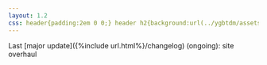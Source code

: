 ```yaml
---
layout: 1.2
css: header{padding:2em 0 0;} header h2{background:url(../ygbtdm/assets/img/index-v1.png); background-position:center; background-repeat:no-repeat; height:300px; margin:7.5rem auto 1rem; color:#000; font-size:24px; font-style:italic; padding:145px 85px 0 95px; pointer-events:none; width:400px; line-height:1.25;} h2 a:hover,h2 a:focus,h2 a:active{text-decoration:0; cursor:default;} h2 ::selection{color:#fff; background:0;} body{text-align:center;} main{font-size:.75em; opacity:.85;} footer{display:none;} .skipto:active,.skipto:focus{left:1em;}
---
```

Last [major update]({%include url.html%}/changelog) (ongoing): site overhaul